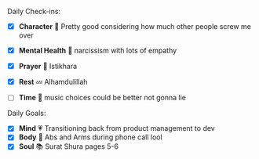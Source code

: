 Daily Check-ins:
- [x] **Character** :tongue: Pretty good considering how much other people screw me over
- [x] **Mental Health** :thought_balloon: narcissism with lots of empathy
- [x] **Prayer** :pray: Istikhara
- [x] **Rest** :zzz: Alhamdulillah
- [ ] **Time** :iphone: music choices could be better not gonna lie



Daily Goals:
- [x] **Mind** :heartpulse: Transitioning back from product management to dev
- [x] **Body** :dancer: Abs and Arms during phone call lool 
- [x] **Soul** :books: Surat Shura pages 5-6
